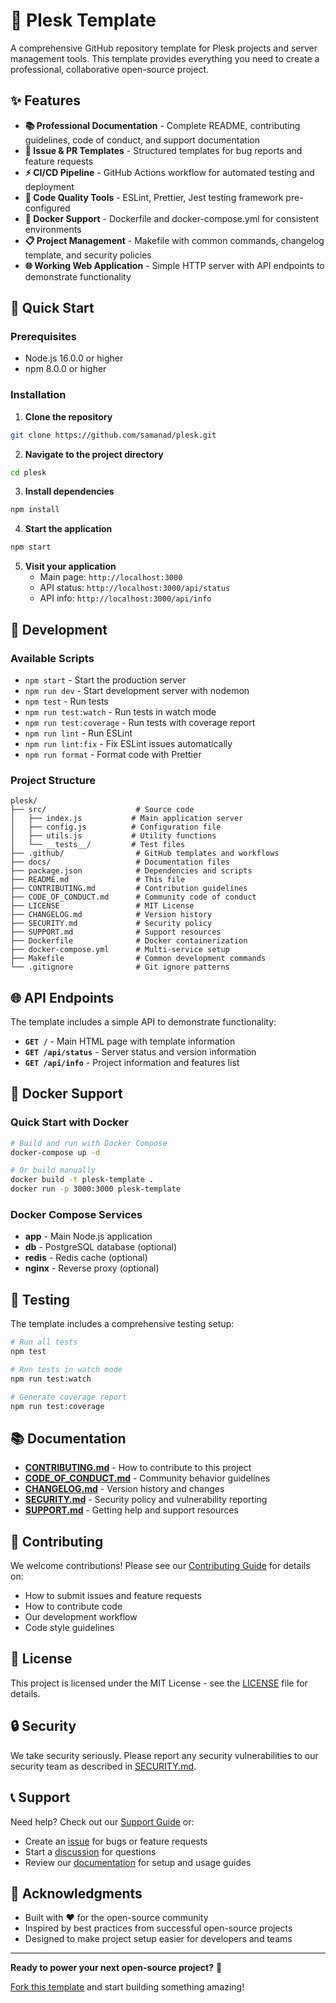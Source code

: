 # 🚀 Plesk Template

A comprehensive GitHub repository template for Plesk projects and server management tools. This template provides everything you need to create a professional, collaborative open-source project.

## ✨ Features

- **📚 Professional Documentation** - Complete README, contributing guidelines, code of conduct, and support documentation
- **🐛 Issue & PR Templates** - Structured templates for bug reports and feature requests
- **⚡ CI/CD Pipeline** - GitHub Actions workflow for automated testing and deployment
- **🔧 Code Quality Tools** - ESLint, Prettier, Jest testing framework pre-configured
- **🐳 Docker Support** - Dockerfile and docker-compose.yml for consistent environments
- **📋 Project Management** - Makefile with common commands, changelog template, and security policies
- **🌐 Working Web Application** - Simple HTTP server with API endpoints to demonstrate functionality

## 🚀 Quick Start

### Prerequisites

- Node.js 16.0.0 or higher
- npm 8.0.0 or higher

### Installation

1. **Clone the repository**
```bash
git clone https://github.com/samanad/plesk.git
```

2. **Navigate to the project directory**
```bash
cd plesk
```

3. **Install dependencies**
```bash
npm install
```

4. **Start the application**
```bash
npm start
```

5. **Visit your application**
   - Main page: `http://localhost:3000`
   - API status: `http://localhost:3000/api/status`
   - API info: `http://localhost:3000/api/info`

## 🔧 Development

### Available Scripts

- `npm start` - Start the production server
- `npm run dev` - Start development server with nodemon
- `npm test` - Run tests
- `npm run test:watch` - Run tests in watch mode
- `npm run test:coverage` - Run tests with coverage report
- `npm run lint` - Run ESLint
- `npm run lint:fix` - Fix ESLint issues automatically
- `npm run format` - Format code with Prettier

### Project Structure

```
plesk/
├── src/                    # Source code
│   ├── index.js           # Main application server
│   ├── config.js          # Configuration file
│   ├── utils.js           # Utility functions
│   └── __tests__/         # Test files
├── .github/                # GitHub templates and workflows
├── docs/                   # Documentation files
├── package.json            # Dependencies and scripts
├── README.md               # This file
├── CONTRIBUTING.md         # Contribution guidelines
├── CODE_OF_CONDUCT.md      # Community code of conduct
├── LICENSE                 # MIT License
├── CHANGELOG.md            # Version history
├── SECURITY.md             # Security policy
├── SUPPORT.md              # Support resources
├── Dockerfile              # Docker containerization
├── docker-compose.yml      # Multi-service setup
├── Makefile                # Common development commands
└── .gitignore              # Git ignore patterns
```

## 🌐 API Endpoints

The template includes a simple API to demonstrate functionality:

- **`GET /`** - Main HTML page with template information
- **`GET /api/status`** - Server status and version information
- **`GET /api/info`** - Project information and features list

## 🐳 Docker Support

### Quick Start with Docker

```bash
# Build and run with Docker Compose
docker-compose up -d

# Or build manually
docker build -t plesk-template .
docker run -p 3000:3000 plesk-template
```

### Docker Compose Services

- **app** - Main Node.js application
- **db** - PostgreSQL database (optional)
- **redis** - Redis cache (optional)
- **nginx** - Reverse proxy (optional)

## 🧪 Testing

The template includes a comprehensive testing setup:

```bash
# Run all tests
npm test

# Run tests in watch mode
npm run test:watch

# Generate coverage report
npm run test:coverage
```

## 📚 Documentation

- **[CONTRIBUTING.md](CONTRIBUTING.md)** - How to contribute to this project
- **[CODE_OF_CONDUCT.md](CODE_OF_CONDUCT.md)** - Community behavior guidelines
- **[CHANGELOG.md](CHANGELOG.md)** - Version history and changes
- **[SECURITY.md](SECURITY.md)** - Security policy and vulnerability reporting
- **[SUPPORT.md](SUPPORT.md)** - Getting help and support resources

## 🤝 Contributing

We welcome contributions! Please see our [Contributing Guide](CONTRIBUTING.md) for details on:

- How to submit issues and feature requests
- How to contribute code
- Our development workflow
- Code style guidelines

## 📝 License

This project is licensed under the MIT License - see the [LICENSE](LICENSE) file for details.

## 🔒 Security

We take security seriously. Please report any security vulnerabilities to our security team as described in [SECURITY.md](SECURITY.md).

## 📞 Support

Need help? Check out our [Support Guide](SUPPORT.md) or:

- Create an [issue](https://github.com/samanad/plesk/issues) for bugs or feature requests
- Start a [discussion](https://github.com/samanad/plesk/discussions) for questions
- Review our [documentation](README.md) for setup and usage guides

## 🙏 Acknowledgments

- Built with ❤️ for the open-source community
- Inspired by best practices from successful open-source projects
- Designed to make project setup easier for developers and teams

---

**Ready to power your next open-source project?** 🚀

[Fork this template](https://github.com/samanad/plesk/fork) and start building something amazing!
